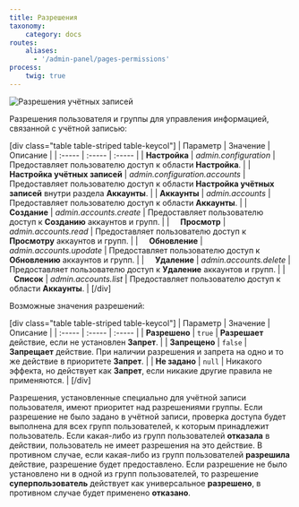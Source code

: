 ```yaml
---
title: Разрешения
taxonomy:
    category: docs
routes:
    aliases:
      - '/admin-panel/pages-permissions'
process:
    twig: true
---
```


![Разрешения учётных записей](accounts-permissions.png?width=2030&classes=shadow)

Разрешения пользователя и группы для управления информацией, связанной с учётной записью:

[div class="table table-striped table-keycol"]
| Параметр                              | Значение                          | Описание                                                          |
| :-----                                | :-----                            | :-----                                                            |
| **Настройка**                     | *admin.configuration*             | Предоставляет пользователю доступ к области **Настройка**. |
| &nbsp; &nbsp; **Настройка учётных записей** | *admin.configuration.accounts*    | Предоставляет пользователю доступ к области **Настройка учётных записей** внутри раздела **Аккаунты**.  |
| **Аккаунты**                          | *admin.accounts*                  | Предоставляет пользователю доступ к области **Аккаунты**.    |
| &nbsp; &nbsp; **Создание**              | *admin.accounts.create*           | Предоставляет пользователю доступ к **Созданию** аккаунтов и групп.      |
| &nbsp; &nbsp; **Просмотр**                | *admin.accounts.read*             | Предоставляет пользователю доступ к **Просмотру** аккаунтов и групп.          |
| &nbsp; &nbsp; **Обновление**              | *admin.accounts.upodate*          | Предоставляет пользователю доступ к **Обновлению** аккаунтов и групп.        |
| &nbsp; &nbsp; **Удаление**              | *admin.accounts.delete*           | Предоставляет пользователю доступ к **Удаление** аккаунтов и групп.        |
| &nbsp; &nbsp; **Список**                | *admin.accounts.list*             | Предоставляет пользователю доступ к области **Аккаунты**.             |
[/div]

Возможные значения разрешений:

[div class="table table-striped table-keycol"]
| Параметр                              | Значение | Описание                                                                                                   |
| :-----                                | :-----   | :-----                                                                                                     |
| **Разрешено**                         | `true`   | **Разрешает** действие, если не установлен **Запрет**.                                                     |
| **Запрещено**                         | `false`  | **Запрещает** действие. При наличии разрешения и запрета на одно и то же действие в приоритете **Запрет**. |
| **Не задано**                         | `null`   | Никакого эффекта, но действует как **Запрет**, если никакие другие правила не применяются.                 |
[/div]

Разрешения, установленные специально для учётной записи пользователя, имеют приоритет над разрешениями группы. Если разрешение не было задано в учётной записи, проверка доступа будет выполнена для всех групп пользователей, к которым принадлежит пользователь. Если какая-либо из групп пользователей **отказала** в действии, пользователь не имеет разрешения на это действие. В противном случае, если какая-либо из групп пользователей **разрешила** действие, разрешение будет предоставлено. Если разрешение не было установлено ни в одной из групп пользователей, то разрешение **суперпользователь** действует как универсальное **разрешено**, в противном случае будет применено **отказано**.
